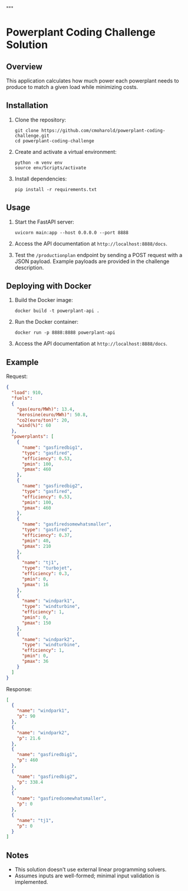 """
# Powerplant Coding Challenge Solution

## Overview
This application calculates how much power each powerplant needs to produce to match a given load while minimizing costs.

## Installation

1. Clone the repository:
    ```
    git clone https://github.com/cmoharold/powerplant-coding-challenge.git
    cd powerplant-coding-challenge
    ```

2. Create and activate a virtual environment:
    ```
    python -m venv env
    source env/Scripts/activate
    ```

3. Install dependencies:
    ```
    pip install -r requirements.txt
    ```

## Usage

1. Start the FastAPI server:
    ```
    uvicorn main:app --host 0.0.0.0 --port 8888
    ```

2. Access the API documentation at `http://localhost:8888/docs`.

3. Test the `/productionplan` endpoint by sending a POST request with a JSON payload. Example payloads are provided in the challenge description.

## Deploying with Docker

1. Build the Docker image:
    ```
    docker build -t powerplant-api .
    ```

2. Run the Docker container:
    ```
    docker run -p 8888:8888 powerplant-api
    ```

3. Access the API documentation at `http://localhost:8888/docs`.

## Example

Request:
```json
{
  "load": 910,
  "fuels":
  {
    "gas(euro/MWh)": 13.4,
    "kerosine(euro/MWh)": 50.8,
    "co2(euro/ton)": 20,
    "wind(%)": 60
  },
  "powerplants": [
    {
      "name": "gasfiredbig1",
      "type": "gasfired",
      "efficiency": 0.53,
      "pmin": 100,
      "pmax": 460
    },
    {
      "name": "gasfiredbig2",
      "type": "gasfired",
      "efficiency": 0.53,
      "pmin": 100,
      "pmax": 460
    },
    {
      "name": "gasfiredsomewhatsmaller",
      "type": "gasfired",
      "efficiency": 0.37,
      "pmin": 40,
      "pmax": 210
    },
    {
      "name": "tj1",
      "type": "turbojet",
      "efficiency": 0.3,
      "pmin": 0,
      "pmax": 16
    },
    {
      "name": "windpark1",
      "type": "windturbine",
      "efficiency": 1,
      "pmin": 0,
      "pmax": 150
    },
    {
      "name": "windpark2",
      "type": "windturbine",
      "efficiency": 1,
      "pmin": 0,
      "pmax": 36
    }
  ]
}
```

Response:
```json
[
  {
    "name": "windpark1",
    "p": 90
  },
  {
    "name": "windpark2",
    "p": 21.6
  },
  {
    "name": "gasfiredbig1",
    "p": 460
  },
  {
    "name": "gasfiredbig2",
    "p": 338.4
  },
  {
    "name": "gasfiredsomewhatsmaller",
    "p": 0
  },
  {
    "name": "tj1",
    "p": 0
  }
]
```

## Notes
- This solution doesn't use external linear programming solvers.
- Assumes inputs are well-formed; minimal input validation is implemented.

